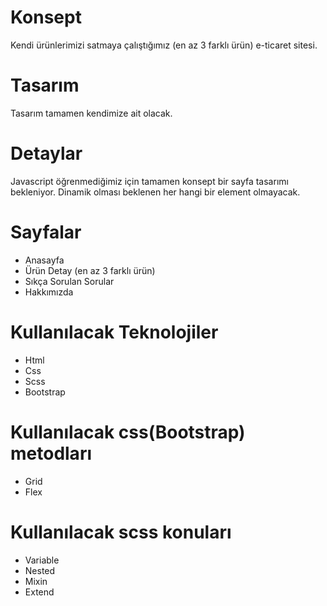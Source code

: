 <!-- Ödev 1 - Bootstrap -->
# Konsept
Kendi ürünlerimizi satmaya çalıştığımız (en az 3 farklı ürün) e-ticaret sitesi.
# Tasarım
Tasarım tamamen kendimize ait olacak.
# Detaylar
Javascript öğrenmediğimiz için tamamen konsept bir sayfa tasarımı bekleniyor. Dinamik olması beklenen her hangi bir element olmayacak.
# Sayfalar
- Anasayfa
- Ürün Detay (en az 3 farklı ürün)
- Sıkça Sorulan Sorular
- Hakkımızda
# Kullanılacak Teknolojiler
- Html
- Css
- Scss
- Bootstrap
# Kullanılacak css(Bootstrap) metodları
- Grid
- Flex
# Kullanılacak scss konuları
- Variable
- Nested
- Mixin
- Extend
